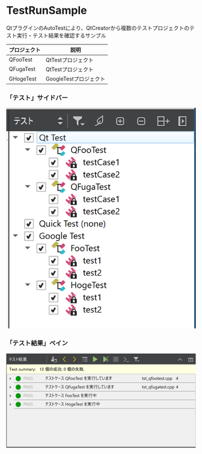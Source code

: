# TestRunSample

QtプラグインのAutoTestにより、QtCreatorから複数のテストプロジェクトのテスト実行・テスト結果を確認するサンプル

|プロジェクト|説明|
|---|---|
|QFooTest|QtTestプロジェクト|
|QFugaTest|QtTestプロジェクト|
|GHogeTest|GoogleTestプロジェクト|

### 「テスト」サイドバー

![](images/testsidebar.png "テストサイドバー")


### 「テスト結果」ペイン

![](images/testresultpane.png "テスト結果ペイン")
